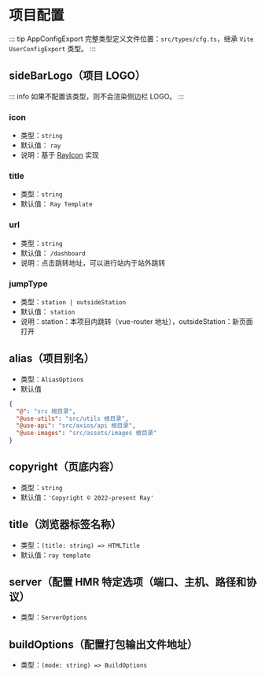 # 项目配置

::: tip AppConfigExport
完整类型定义文件位置：`src/types/cfg.ts`，继承 `Vite UserConfigExport` 类型。
:::

## sideBarLogo（项目 LOGO）

::: info
如果不配置该类型，则不会渲染侧边栏 LOGO。
:::

### icon

- 类型：`string`
- 默认值： `ray`
- 说明：基于 [RayIcon](/articles/component/icon.html) 实现

### title

- 类型：`string`
- 默认值： `Ray Template`

### url

- 类型：`string`
- 默认值： `/dashboard`
- 说明：点击跳转地址，可以进行站内于站外跳转

### jumpType

- 类型：`station | outsideStation`
- 默认值： `station`
- 说明：station：本项目内跳转（vue-router 地址），outsideStation：新页面打开

## alias（项目别名）

- 类型：`AliasOptions`
- 默认值

```json
{
  "@": "src 根目录",
  "@use-utils": "src/utils 根目录",
  "@use-api": "src/axios/api 根目录",
  "@use-images": "src/assets/images 根目录"
}
```

## copyright（页底内容）

- 类型：`string`
- 默认值：`'Copyright © 2022-present Ray'`

## title（浏览器标签名称）

- 类型：`(title: string) => HTMLTitle`
- 默认值：`ray template`

## server（配置 HMR 特定选项（端口、主机、路径和协议）

- 类型：`ServerOptions`

## buildOptions（配置打包输出文件地址）

- 类型：`(mode: string) => BuildOptions`
